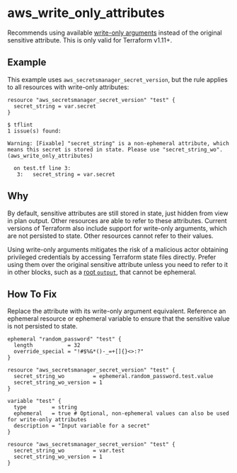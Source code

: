 # aws_write_only_attributes

Recommends using available [write-only arguments](https://developer.hashicorp.com/terraform/language/resources/ephemeral/write-only) instead of the original sensitive attribute. This is only valid for Terraform v1.11+.

## Example

This example uses `aws_secretsmanager_secret_version`, but the rule applies to all resources with write-only attributes:

```hcl
resource "aws_secretsmanager_secret_version" "test" {
  secret_string = var.secret
}
```

```
$ tflint
1 issue(s) found:

Warning: [Fixable] "secret_string" is a non-ephemeral attribute, which means this secret is stored in state. Please use "secret_string_wo". (aws_write_only_attributes)

  on test.tf line 3:
   3:   secret_string = var.secret

```

## Why

By default, sensitive attributes are still stored in state, just hidden from view in plan output. Other resources are able to refer to these attributes. Current versions of Terraform also include support for write-only arguments, which are not persisted to state. Other resources cannot refer to their values.

Using write-only arguments mitigates the risk of a malicious actor obtaining privileged credentials by accessing Terraform state files directly. Prefer using them over the original sensitive attribute unless you need to refer to it in other blocks, such as a [root `output`](https://developer.hashicorp.com/terraform/language/values/outputs#ephemeral-avoid-storing-values-in-state-or-plan-files), that cannot be ephemeral.

## How To Fix

Replace the attribute with its write-only argument equivalent. Reference an ephemeral resource or ephemeral variable to ensure that the sensitive value is not persisted to state.

```hcl
ephemeral "random_password" "test" {
  length           = 32
  override_special = "!#$%&*()-_=+[]{}<>:?"
}

resource "aws_secretsmanager_secret_version" "test" {
  secret_string_wo         = ephemeral.random_password.test.value
  secret_string_wo_version = 1
}
```

```hcl
variable "test" {
  type        = string
  ephemeral   = true # Optional, non-ephemeral values can also be used for write-only attributes
  description = "Input variable for a secret"
}

resource "aws_secretsmanager_secret_version" "test" {
  secret_string_wo         = var.test
  secret_string_wo_version = 1
}
```